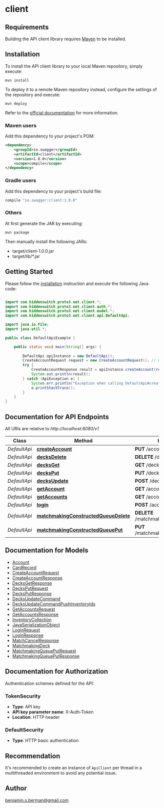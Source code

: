 # client

## Requirements

Building the API client library requires [Maven](https://maven.apache.org/) to be installed.

## Installation

To install the API client library to your local Maven repository, simply execute:

```shell
mvn install
```

To deploy it to a remote Maven repository instead, configure the settings of the repository and execute:

```shell
mvn deploy
```

Refer to the [official documentation](https://maven.apache.org/plugins/maven-deploy-plugin/usage.html) for more information.

### Maven users

Add this dependency to your project's POM:

```xml
<dependency>
    <groupId>io.swagger</groupId>
    <artifactId>client</artifactId>
    <version>1.0.0</version>
    <scope>compile</scope>
</dependency>
```

### Gradle users

Add this dependency to your project's build file:

```groovy
compile "io.swagger:client:1.0.0"
```

### Others

At first generate the JAR by executing:

    mvn package

Then manually install the following JARs:

* target/client-1.0.0.jar
* target/lib/*.jar

## Getting Started

Please follow the [installation](#installation) instruction and execute the following Java code:

```java

import com.hiddenswitch.proto3.net.client.*;
import com.hiddenswitch.proto3.net.client.auth.*;
import com.hiddenswitch.proto3.net.client.model.*;
import com.hiddenswitch.proto3.net.client.api.DefaultApi;

import java.io.File;
import java.util.*;

public class DefaultApiExample {

    public static void main(String[] args) {
        
        DefaultApi apiInstance = new DefaultApi();
        CreateAccountRequest request = new CreateAccountRequest(); // CreateAccountRequest | 
        try {
            CreateAccountResponse result = apiInstance.createAccount(request);
            System.out.println(result);
        } catch (ApiException e) {
            System.err.println("Exception when calling DefaultApi#createAccount");
            e.printStackTrace();
        }
    }
}

```

## Documentation for API Endpoints

All URIs are relative to *http://localhost:8080/v1*

Class | Method | HTTP request | Description
------------ | ------------- | ------------- | -------------
*DefaultApi* | [**createAccount**](docs/DefaultApi.md#createAccount) | **PUT** /accounts | 
*DefaultApi* | [**decksDelete**](docs/DefaultApi.md#decksDelete) | **DELETE** /decks/{deckId} | 
*DefaultApi* | [**decksGet**](docs/DefaultApi.md#decksGet) | **GET** /decks/{deckId} | 
*DefaultApi* | [**decksPut**](docs/DefaultApi.md#decksPut) | **PUT** /decks | 
*DefaultApi* | [**decksUpdate**](docs/DefaultApi.md#decksUpdate) | **POST** /decks/{deckId} | 
*DefaultApi* | [**getAccount**](docs/DefaultApi.md#getAccount) | **GET** /accounts/{targetUserId} | 
*DefaultApi* | [**getAccounts**](docs/DefaultApi.md#getAccounts) | **GET** /accounts | 
*DefaultApi* | [**login**](docs/DefaultApi.md#login) | **POST** /accounts/login | 
*DefaultApi* | [**matchmakingConstructedQueueDelete**](docs/DefaultApi.md#matchmakingConstructedQueueDelete) | **DELETE** /matchmaking/constructed/queue | 
*DefaultApi* | [**matchmakingConstructedQueuePut**](docs/DefaultApi.md#matchmakingConstructedQueuePut) | **PUT** /matchmaking/constructed/queue | 


## Documentation for Models

 - [Account](docs/Account.md)
 - [CardRecord](docs/CardRecord.md)
 - [CreateAccountRequest](docs/CreateAccountRequest.md)
 - [CreateAccountResponse](docs/CreateAccountResponse.md)
 - [DecksGetResponse](docs/DecksGetResponse.md)
 - [DecksPutRequest](docs/DecksPutRequest.md)
 - [DecksPutResponse](docs/DecksPutResponse.md)
 - [DecksUpdateCommand](docs/DecksUpdateCommand.md)
 - [DecksUpdateCommandPushInventoryIds](docs/DecksUpdateCommandPushInventoryIds.md)
 - [GetAccountsRequest](docs/GetAccountsRequest.md)
 - [GetAccountsResponse](docs/GetAccountsResponse.md)
 - [InventoryCollection](docs/InventoryCollection.md)
 - [JavaSerializationObject](docs/JavaSerializationObject.md)
 - [LoginRequest](docs/LoginRequest.md)
 - [LoginResponse](docs/LoginResponse.md)
 - [MatchCancelResponse](docs/MatchCancelResponse.md)
 - [MatchmakingDeck](docs/MatchmakingDeck.md)
 - [MatchmakingQueuePutRequest](docs/MatchmakingQueuePutRequest.md)
 - [MatchmakingQueuePutResponse](docs/MatchmakingQueuePutResponse.md)


## Documentation for Authorization

Authentication schemes defined for the API:
### TokenSecurity

- **Type**: API key
- **API key parameter name**: X-Auth-Token
- **Location**: HTTP header

### DefaultSecurity

- **Type**: HTTP basic authentication


## Recommendation

It's recommended to create an instance of `ApiClient` per thread in a multithreaded environment to avoid any potential issue.

## Author

benjamin.s.berman@gmail.com

